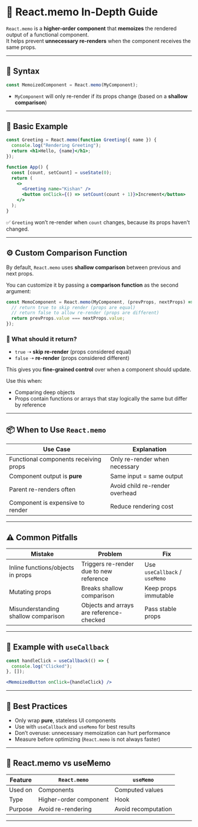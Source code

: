 
# 🧠 React.memo In-Depth Guide

`React.memo` is a **higher-order component** that **memoizes** the rendered output of a functional component.  
It helps prevent **unnecessary re-renders** when the component receives the same props.

---

## 📌 Syntax

```jsx
const MemoizedComponent = React.memo(MyComponent);
```

- `MyComponent` will only re-render if its props change (based on a **shallow comparison**)

---

## 🧪 Basic Example

```jsx
const Greeting = React.memo(function Greeting({ name }) {
  console.log("Rendering Greeting");
  return <h1>Hello, {name}</h1>;
});
```

```jsx
function App() {
  const [count, setCount] = useState(0);
  return (
    <>
      <Greeting name="Kishan" />
      <button onClick={() => setCount(count + 1)}>Increment</button>
    </>
  );
}
```

✅ `Greeting` won’t re-render when `count` changes, because its props haven't changed.

---

## ⚙️ Custom Comparison Function

By default, `React.memo` uses **shallow comparison** between previous and next props.

You can customize it by passing a **comparison function** as the second argument:

```jsx
const MemoComponent = React.memo(MyComponent, (prevProps, nextProps) => {
  // return true to skip render (props are equal)
  // return false to allow re-render (props are different)
  return prevProps.value === nextProps.value;
});
```

### 🔹 What should it return?
- `true` ➝ **skip re-render** (props considered equal)
- `false` ➝ **re-render** (props considered different)

This gives you **fine-grained control** over when a component should update.

Use this when:
- Comparing deep objects
- Props contain functions or arrays that stay logically the same but differ by reference

---

## 📦 When to Use `React.memo`

| Use Case                        | Explanation |
|----------------------------------|-------------|
| Functional components receiving props | Only re-render when necessary |
| Component output is **pure**    | Same input = same output |
| Parent re-renders often          | Avoid child re-render overhead |
| Component is expensive to render | Reduce rendering cost |

---

## ⚠️ Common Pitfalls

| Mistake | Problem | Fix |
|--------|---------|-----|
| Inline functions/objects in props | Triggers re-render due to new reference | Use `useCallback` / `useMemo` |
| Mutating props | Breaks shallow comparison | Keep props immutable |
| Misunderstanding shallow comparison | Objects and arrays are reference-checked | Pass stable props |

---

## 🧪 Example with `useCallback`

```jsx
const handleClick = useCallback(() => {
  console.log("Clicked");
}, []);

<MemoizedButton onClick={handleClick} />
```

---

## 🧠 Best Practices

- Only wrap **pure**, stateless UI components
- Use with `useCallback` and `useMemo` for best results
- Don’t overuse: unnecessary memoization can hurt performance
- Measure before optimizing (`React.memo` is not always faster)

---

## 🔄 React.memo vs useMemo

| Feature      | `React.memo`                   | `useMemo`                      |
|--------------|--------------------------------|--------------------------------|
| Used on      | Components                     | Computed values                |
| Type         | Higher-order component         | Hook                           |
| Purpose      | Avoid re-rendering             | Avoid recomputation            |

---

